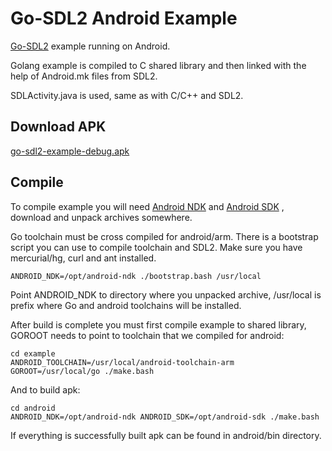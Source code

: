 Go-SDL2 Android Example
=======================

[Go-SDL2](https://github.com/veandco/go-sdl2) example running on Android.

Golang example is compiled to C shared library and then linked with the help of Android.mk files from SDL2.

SDLActivity.java is used, same as with C/C++ and SDL2.

Download APK
------------

[go-sdl2-example-debug.apk](https://github.com/gen2brain/go-sdl2-android-example/releases/download/1.0/go-sdl2-example-debug.apk)

Compile
-------

To compile example you will need [Android NDK](https://developer.android.com/ndk/downloads/index.html) and [Android SDK](http://developer.android.com/sdk/index.html#Other) , download and unpack archives somewhere.

Go toolchain must be cross compiled for android/arm. There is a bootstrap script you can use to compile toolchain and SDL2.
Make sure you have mercurial/hg, curl and ant installed.

    ANDROID_NDK=/opt/android-ndk ./bootstrap.bash /usr/local

Point ANDROID_NDK to directory where you unpacked archive, /usr/local is prefix where Go and android toolchains will be installed.

After build is complete you must first compile example to shared library, GOROOT needs to point to toolchain that we compiled for android:

    cd example
    ANDROID_TOOLCHAIN=/usr/local/android-toolchain-arm GOROOT=/usr/local/go ./make.bash

And to build apk:

    cd android
    ANDROID_NDK=/opt/android-ndk ANDROID_SDK=/opt/android-sdk ./make.bash

If everything is successfully built apk can be found in android/bin directory.
